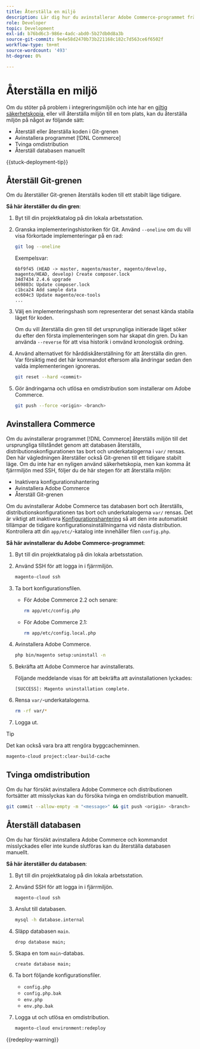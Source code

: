 ```yaml
---
title: Återställa en miljö
description: Lär dig hur du avinstallerar Adobe Commerce-programmet från ett molninfrastrukturprojekt och återställer en miljö till ett stabilt tillstånd.
role: Developer
topic: Development
exl-id: b76bd6c3-986e-4adc-abd0-5b27db0d8a3b
source-git-commit: 9e4e58d2470b73b221168c182c7d563ce6f6502f
workflow-type: tm+mt
source-wordcount: '493'
ht-degree: 0%

---
```


# Återställa en miljö

Om du stöter på problem i integreringsmiljön och inte har en [giltig säkerhetskopia](../storage/snapshots.md), eller vill återställa miljön till en tom plats, kan du återställa miljön på något av följande sätt:

- Återställ eller återställa koden i Git-grenen
- Avinstallera programmet [!DNL Commerce]
- Tvinga omdistribution
- Återställ databasen manuellt

{{stuck-deployment-tip}}

## Återställ Git-grenen

Om du återställer Git-grenen återställs koden till ett stabilt läge tidigare.

**Så här återställer du din gren**:

1. Byt till din projektkatalog på din lokala arbetsstation.

1. Granska implementeringshistoriken för Git. Använd `--oneline` om du vill visa förkortade implementeringar på en rad:

   ```bash
   git log --oneline
   ```

   Exempelsvar:

   ```
   6bf9f45 (HEAD -> master, magento/master, magento/develop, magento/HEAD, develop) Create composer.lock
   34d7434 2.4.6 upgrade
   b69803c Update composer.lock
   c1bca24 Add sample data
   ec604c3 Update magento/ece-tools
   ...
   ```

1. Välj en implementeringshash som representerar det senast kända stabila läget för koden.

   Om du vill återställa din gren till det ursprungliga initierade läget söker du efter den första implementeringen som har skapat din gren. Du kan använda `--reverse` för att visa historik i omvänd kronologisk ordning.

1. Använd alternativet för hårddiskåterställning för att återställa din gren. Var försiktig med det här kommandot eftersom alla ändringar sedan den valda implementeringen ignoreras.

   ```bash
   git reset --hard <commit>
   ```

1. Gör ändringarna och utlösa en omdistribution som installerar om Adobe Commerce.

   ```bash
   git push --force <origin> <branch>
   ```

## Avinstallera Commerce

Om du avinstallerar programmet [!DNL Commerce] återställs miljön till det ursprungliga tillståndet genom att databasen återställs, distributionskonfigurationen tas bort och underkatalogerna i `var/` rensas. Den här vägledningen återställer också Git-grenen till ett tidigare stabilt läge. Om du inte har en nyligen använd säkerhetskopia, men kan komma åt fjärrmiljön med SSH, följer du de här stegen för att återställa miljön:

- Inaktivera konfigurationshantering
- Avinstallera Adobe Commerce
- Återställ Git-grenen

Om du avinstallerar Adobe Commerce tas databasen bort och återställs, distributionskonfigurationen tas bort och underkatalogerna `var/` rensas. Det är viktigt att inaktivera [Konfigurationshantering](../store/store-settings.md) så att den inte automatiskt tillämpar de tidigare konfigurationsinställningarna vid nästa distribution. Kontrollera att din `app/etc/`-katalog inte innehåller filen `config.php`.

**Så här avinstallerar du Adobe Commerce-programmet**:

1. Byt till din projektkatalog på din lokala arbetsstation.

1. Använd SSH för att logga in i fjärrmiljön.

   ```bash
   magento-cloud ssh
   ```

1. Ta bort konfigurationsfilen.
   - För Adobe Commerce 2.2 och senare:

     ```bash
     rm app/etc/config.php
     ```

   - För Adobe Commerce 2.1:

     ```bash
     rm app/etc/config.local.php
     ```

1. Avinstallera Adobe Commerce.

   ```bash
   php bin/magento setup:uninstall -n
   ```

1. Bekräfta att Adobe Commerce har avinstallerats.

   Följande meddelande visas för att bekräfta att avinstallationen lyckades:

   ```
   [SUCCESS]: Magento uninstallation complete.
   ```

1. Rensa `var/`-underkatalogerna.

   ```bash
   rm -rf var/*
   ```

1. Logga ut.

>[!TIP]
>
>Det kan också vara bra att rengöra byggcacheminnen.
>
>```bash
>magento-cloud project:clear-build-cache
>```

## Tvinga omdistribution

Om du har försökt avinstallera Adobe Commerce och distributionen fortsätter att misslyckas kan du försöka tvinga en omdistribution manuellt.

```bash
git commit --allow-empty -m "<message>" && git push <origin> <branch>
```

## Återställ databasen

Om du har försökt avinstallera Adobe Commerce och kommandot misslyckades eller inte kunde slutföras kan du återställa databasen manuellt.

**Så här återställer du databasen**:

1. Byt till din projektkatalog på din lokala arbetsstation.

1. Använd SSH för att logga in i fjärrmiljön.

   ```bash
   magento-cloud ssh
   ```

1. Anslut till databasen.

   ```bash
   mysql -h database.internal
   ```

1. Släpp databasen `main`.

   ```shell
   drop database main;
   ```

1. Skapa en tom `main`-databas.

   ```shell
   create database main;
   ```

1. Ta bort följande konfigurationsfiler.

   - `config.php`
   - `config.php.bak`
   - `env.php`
   - `env.php.bak`

1. Logga ut och utlösa en omdistribution.

   ```bash
   magento-cloud environment:redeploy
   ```

{{redeploy-warning}}
